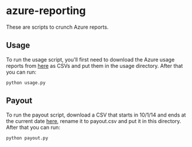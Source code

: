 # azure-reporting
These are scripts to crunch Azure reports.  

## Usage
To run the usage script, you'll first need to download the Azure usage reports from [here](https://cloudpartner.azure.com/#insights/ordersandusage) as CSVs and put them in the usage directory.  After that you can run:

    python usage.py

## Payout
To run the payout script, download a CSV that starts in 10/1/14 and ends at the current date [here](https://cloudpartner.azure.com/#insights/payout), rename it to payout.csv and put it in this directory.  After that you can run:

    python payout.py
